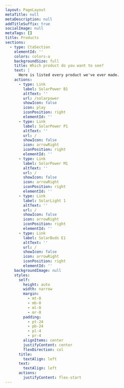 ```yaml
---
layout: PageLayout
metaTitle: null
metaDescription: null
addTitleSuffix: true
socialImage: null
metaTags: []
title: Products
sections:
  - type: CtaSection
    elementId: ''
    colors: colors-a
    backgroundSize: full
    title: Which product do you want to see?
    text: |
      Here is listed every product we've ever made.
    actions:
      - type: Link
        label: SolarPower B1
        altText: ''
        url: /solarpower
        showIcon: false
        icon: play
        iconPosition: right
        elementId: ''
      - type: Link
        label: SolarPower P1
        altText: ''
        url: /
        showIcon: false
        icon: arrowRight
        iconPosition: right
        elementId: ''
      - type: Link
        label: SolarPower M1
        altText: ''
        url: /
        showIcon: false
        icon: arrowRight
        iconPosition: right
        elementId: ''
      - type: Link
        label: SolarLight 1
        altText: ''
        url: /
        showIcon: false
        icon: arrowRight
        iconPosition: right
        elementId: ''
      - type: Link
        label: SolarBuds E1
        altText: ''
        url: /
        showIcon: false
        icon: arrowRight
        iconPosition: right
        elementId: ''
    backgroundImage: null
    styles:
      self:
        height: auto
        width: narrow
        margin:
          - mt-0
          - mb-0
          - ml-0
          - mr-0
        padding:
          - pt-24
          - pb-24
          - pl-4
          - pr-4
        alignItems: center
        justifyContent: center
        flexDirection: col
      title:
        textAlign: left
      text:
        textAlign: left
      actions:
        justifyContent: flex-start
---
```

